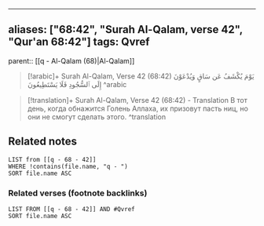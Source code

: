 
---
aliases: ["68:42", "Surah Al-Qalam, verse 42", "Qur'an 68:42"]
tags: Qvref
---

parent:: [[q - Al-Qalam (68)|Al-Qalam]]

> [!arabic]+ Surah Al-Qalam, Verse 42 (68:42)
> <span class="quran-arabic">يَوْمَ يُكْشَفُ عَن سَاقٍ وَيُدْعَوْنَ إِلَى ٱلسُّجُودِ فَلَا يَسْتَطِيعُونَ</span>
^arabic

> [!translation]+ Surah Al-Qalam, Verse 42 (68:42) - Translation
> В тот день, когда обнажится Голень Аллаха, их призовут пасть ниц, но они не смогут сделать этого.
^translation



## Related notes
```dataview
LIST from [[q - 68 - 42]]
WHERE !contains(file.name, "q - ")
SORT file.name ASC
```

### Related verses (footnote backlinks)
```dataview
LIST FROM [[q - 68 - 42]] AND #Qvref
SORT file.name ASC
```

